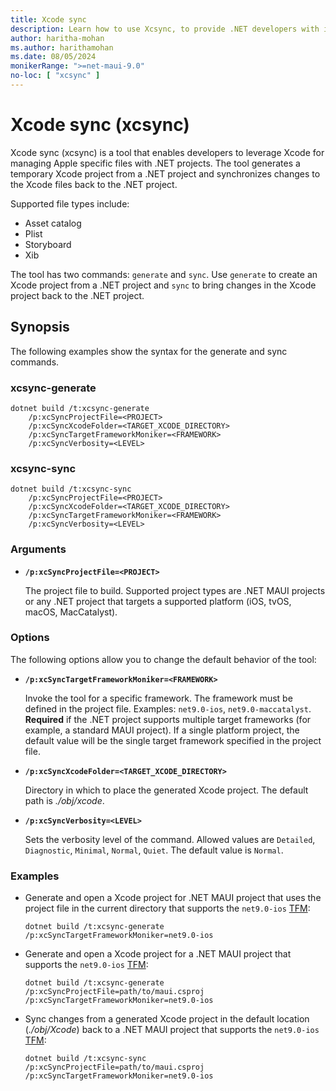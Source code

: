 ```yaml
---
title: Xcode sync
description: Learn how to use Xcsync, to provide .NET developers with improved support for editing Apple specific files.
author: haritha-mohan
ms.author: harithamohan
ms.date: 08/05/2024
monikerRange: ">=net-maui-9.0"
no-loc: [ "xcsync" ]
---
```

# Xcode sync (xcsync)

Xcode sync (xcsync) is a tool that enables developers to leverage Xcode for managing Apple specific files with .NET projects. The tool generates a temporary Xcode project from a .NET project and synchronizes changes to the Xcode files back to the .NET project.

Supported file types include:

- Asset catalog
- Plist
- Storyboard
- Xib

The tool has two commands: `generate` and `sync`. Use `generate` to create an Xcode project from a .NET project and `sync` to bring changes in the Xcode project back to the .NET project.

## Synopsis

The following examples show the syntax for the generate and sync commands.

### xcsync-generate

```dotnetcli
dotnet build /t:xcsync-generate
    /p:xcSyncProjectFile=<PROJECT>
    /p:xcSyncXcodeFolder=<TARGET_XCODE_DIRECTORY>
    /p:xcSyncTargetFrameworkMoniker=<FRAMEWORK>
    /p:xcSyncVerbosity=<LEVEL>
```

### xcsync-sync

```dotnetcli
dotnet build /t:xcsync-sync
    /p:xcSyncProjectFile=<PROJECT>
    /p:xcSyncXcodeFolder=<TARGET_XCODE_DIRECTORY>
    /p:xcSyncTargetFrameworkMoniker=<FRAMEWORK>
    /p:xcSyncVerbosity=<LEVEL>
```

### Arguments

- **`/p:xcSyncProjectFile=<PROJECT>`**

    The project file to build. Supported project types are .NET MAUI projects or any .NET project that targets a supported platform (iOS, tvOS, macOS, MacCatalyst).

### Options

The following options allow you to change the default behavior of the tool:

- **`/p:xcSyncTargetFrameworkMoniker=<FRAMEWORK>`**

    Invoke the tool for a specific framework. The framework must be defined in the project file. Examples: `net9.0-ios`, `net9.0-maccatalyst`. **Required** if the .NET project supports multiple target frameworks (for example, a standard MAUI project). If a single platform project, the default value will be the single target framework specified in the project file.

- **`/p:xcSyncXcodeFolder=<TARGET_XCODE_DIRECTORY>`**

    Directory in which to place the generated Xcode project. The default path is *./obj/xcode*.

- **`/p:xcSyncVerbosity=<LEVEL>`**

    Sets the verbosity level of the command. Allowed values are `Detailed`, `Diagnostic`, `Minimal`, `Normal`, `Quiet`. The default value is `Normal`.

### Examples

- Generate and open a Xcode project for .NET MAUI project that uses the project file in the current directory that supports the `net9.0-ios` [TFM](/dotnet/standard/frameworks):

    ```dotnetcli
    dotnet build /t:xcsync-generate /p:xcSyncTargetFrameworkMoniker=net9.0-ios
    ```

- Generate and open a Xcode project for a .NET MAUI project that supports the `net9.0-ios` [TFM](/dotnet/standard/frameworks):

    ```dotnetcli
    dotnet build /t:xcsync-generate /p:xcSyncProjectFile=path/to/maui.csproj /p:xcSyncTargetFrameworkMoniker=net9.0-ios
    ```

- Sync changes from a generated Xcode project in the default location (*./obj/Xcode*) back to a .NET MAUI project that supports the `net9.0-ios` [TFM](/dotnet/standard/frameworks):

    ```dotnetcli
    dotnet build /t:xcsync-sync /p:xcSyncProjectFile=path/to/maui.csproj /p:xcSyncTargetFrameworkMoniker=net9.0-ios
    ```

